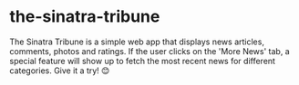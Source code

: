 # the-sinatra-tribune

The Sinatra Tribune is a simple web app that displays news articles, comments, photos and ratings.
If the user clicks on the 'More News' tab, a special feature will show up to fetch the most recent news for different categories. Give it a try! 😊

